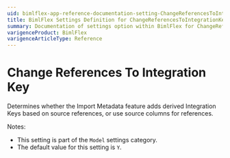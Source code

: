 ```yaml
---
uid: bimlflex-app-reference-documentation-setting-ChangeReferencesToIntegrationKey
title: BimlFlex Settings Definition for ChangeReferencesToIntegrationKey
summary: Documentation of settings option within BimlFlex for ChangeReferencesToIntegrationKey
varigenceProduct: BimlFlex
varigenceArticleType: Reference
---
```


# Change References To Integration Key

Determines whether the Import Metadata feature adds derived Integration Keys based on source references, or use source columns for references.

Notes:
* This setting is part of the `Model` settings category.
* The default value for this setting is `Y`.